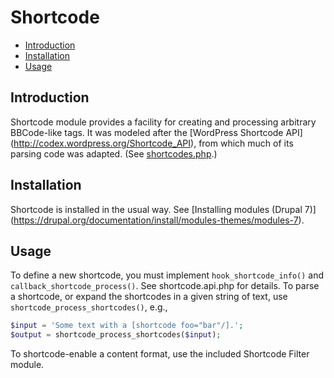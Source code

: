 # Shortcode

- [Introduction](#introduction)
- [Installation](#installation)
- [Usage](#usage)

## Introduction

Shortcode module provides a facility for creating and processing arbitrary
BBCode-like tags. It was modeled after the [WordPress Shortcode API]
(http://codex.wordpress.org/Shortcode_API), from which much of its parsing code
was adapted. (See [shortcodes.php](https://github.com/WordPress/WordPress/blob/4.0/wp-includes/shortcodes.php).)

## Installation

Shortcode is installed in the usual way. See [Installing modules (Drupal 7)]
(https://drupal.org/documentation/install/modules-themes/modules-7).

## Usage

To define a new shortcode, you must implement `hook_shortcode_info()` and
`callback_shortcode_process()`. See shortcode.api.php for details. To
parse a shortcode, or expand the shortcodes in a given string of text, use
`shortcode_process_shortcodes()`, e.g.,

```php
$input = 'Some text with a [shortcode foo="bar"/].';
$output = shortcode_process_shortcodes($input);
```

To shortcode-enable a content format, use the included Shortcode Filter module.
